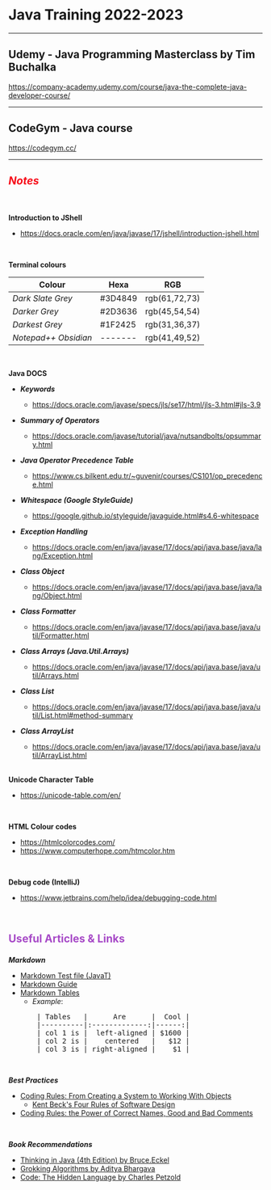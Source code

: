 # Java Training 2022-2023

---
## Udemy - Java Programming Masterclass by Tim Buchalka
https://company-academy.udemy.com/course/java-the-complete-java-developer-course/

---

## CodeGym - Java course
https://codegym.cc/

---
## ***<p style="color:#F70D1A">Notes</p>***

<br>

**Introduction to JShell**
*	https://docs.oracle.com/en/java/javase/17/jshell/introduction-jshell.html

<br> 

**Terminal colours**

| Colour               | Hexa    | RGB           |
|----------------------|---------|---------------|
| *Dark Slate Grey*    | #3D4849 | rgb(61,72,73) |
| *Darker Grey*        | #2D3636 | rgb(45,54,54) |
| *Darkest Grey*       | #1F2425 | rgb(31,36,37) |
| *Notepad++ Obsidian* | ------- | rgb(41,49,52) |

<br> 

**Java DOCS**
* ***Keywords***	
  * https://docs.oracle.com/javase/specs/jls/se17/html/jls-3.html#jls-3.9
* ***Summary of Operators***
  * https://docs.oracle.com/javase/tutorial/java/nutsandbolts/opsummary.html
* ***Java Operator Precedence Table***
  * https://www.cs.bilkent.edu.tr/~guvenir/courses/CS101/op_precedence.html
* ***Whitespace (Google StyleGuide)***
  * https://google.github.io/styleguide/javaguide.html#s4.6-whitespace 
* ***Exception Handling***
  * https://docs.oracle.com/en/java/javase/17/docs/api/java.base/java/lang/Exception.html
* ***Class Object***
  * https://docs.oracle.com/en/java/javase/17/docs/api/java.base/java/lang/Object.html
* ***Class Formatter***
  * https://docs.oracle.com/en/java/javase/17/docs/api/java.base/java/util/Formatter.html
* ***Class Arrays (Java.Util.Arrays)***
  * https://docs.oracle.com/en/java/javase/17/docs/api/java.base/java/util/Arrays.html
* ***Class List***
  * https://docs.oracle.com/en/java/javase/17/docs/api/java.base/java/util/List.html#method-summary
* ***Class ArrayList***
  * https://docs.oracle.com/en/java/javase/17/docs/api/java.base/java/util/ArrayList.html




  <br>

**Unicode Character Table**
*   https://unicode-table.com/en/

<br>

**HTML Colour codes**
*   https://htmlcolorcodes.com/
*   https://www.computerhope.com/htmcolor.htm

<br>

**Debug code (IntelliJ)**
*   https://www.jetbrains.com/help/idea/debugging-code.html

<br>


## **<p style="color:#A74AC7">Useful Articles & Links</p>**

***Markdown***
* [Markdown Test file (JavaT)](../JavaT/src/ReadMeDocumentation/TestMarkdown.md)
* [Markdown Guide](https://www.markdownguide.org/basic-syntax/)
* [Markdown Tables](https://www.tablesgenerator.com/markdown_tables)
  * *Example*: 
    <pre> | Tables   |      Are      |  Cool |
     |----------|:-------------:|------:|
     | col 1 is |  left-aligned | $1600 |
     | col 2 is |    centered   |   $12 |
     | col 3 is | right-aligned |    $1 |
    </pre>

<br>

***Best Practices***
  * [Coding Rules: From Creating a System to Working With Objects](https://codegym.cc/groups/posts/350-coding-rules-from-creating-a-system-to-working-with-objects)
    * [Kent Beck's Four Rules of Software Design](https://martinfowler.com/bliki/BeckDesignRules.html)
  * [Coding Rules: the Power of Correct Names, Good and Bad Comments](https://codegym.cc/groups/posts/369)

<br>

***Book Recommendations***
* [Thinking in Java (4th Edition) by Bruce.Eckel]()
* [Grokking Algorithms by Aditya Bhargava](https://www.oreilly.com/library/view/grokking-algorithms/9781617292231/)
* [Code: The Hidden Language by Charles Petzold](https://www.codehiddenlanguage.com/) 

